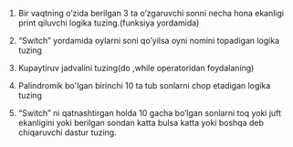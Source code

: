 1)    Bir vaqtning o’zida berilgan 3 ta o’zgaruvchi sonni necha hona ekanligi print qiluvchi logika tuzing.(funksiya yordamida)
 
 
2)    “Switch” yordamida oylarni soni qo’yilsa oyni nomini topadigan logika tuzing
 
3)    Kupaytiruv jadvalini tuzing(do ,while operatoridan foydalaning)
 
4)    Palindromik bo'lgan birinchi 10 ta tub sonlarni chop etadigan logika tuzing
 
5)    “Switch” ni qatnashtirgan holda 10 gacha bo’lgan sonlarni toq yoki juft ekanligini yoki berilgan sondan katta bulsa katta yoki boshqa deb chiqaruvchi dastur tuzing. 